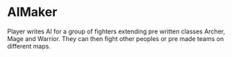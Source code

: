 # AIMaker
Player writes AI for a group of fighters extending pre written classes Archer, Mage and Warrior. They can then fight other peoples or pre made teams on different maps.
